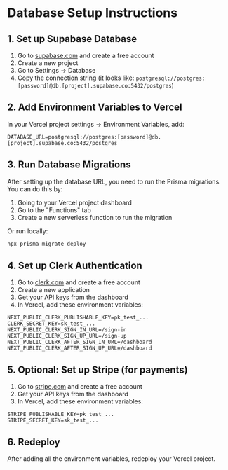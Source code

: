 # Database Setup Instructions

## 1. Set up Supabase Database

1. Go to [supabase.com](https://supabase.com) and create a free account
2. Create a new project
3. Go to Settings → Database
4. Copy the connection string (it looks like: `postgresql://postgres:[password]@db.[project].supabase.co:5432/postgres`)

## 2. Add Environment Variables to Vercel

In your Vercel project settings → Environment Variables, add:

```
DATABASE_URL=postgresql://postgres:[password]@db.[project].supabase.co:5432/postgres
```

## 3. Run Database Migrations

After setting up the database URL, you need to run the Prisma migrations. You can do this by:

1. Going to your Vercel project dashboard
2. Go to the "Functions" tab
3. Create a new serverless function to run the migration

Or run locally:
```bash
npx prisma migrate deploy
```

## 4. Set up Clerk Authentication

1. Go to [clerk.com](https://clerk.com) and create a free account
2. Create a new application
3. Get your API keys from the dashboard
4. In Vercel, add these environment variables:

```
NEXT_PUBLIC_CLERK_PUBLISHABLE_KEY=pk_test_...
CLERK_SECRET_KEY=sk_test_...
NEXT_PUBLIC_CLERK_SIGN_IN_URL=/sign-in
NEXT_PUBLIC_CLERK_SIGN_UP_URL=/sign-up
NEXT_PUBLIC_CLERK_AFTER_SIGN_IN_URL=/dashboard
NEXT_PUBLIC_CLERK_AFTER_SIGN_UP_URL=/dashboard
```

## 5. Optional: Set up Stripe (for payments)

1. Go to [stripe.com](https://stripe.com) and create a free account
2. Get your API keys from the dashboard
3. In Vercel, add these environment variables:

```
STRIPE_PUBLISHABLE_KEY=pk_test_...
STRIPE_SECRET_KEY=sk_test_...
```

## 6. Redeploy

After adding all the environment variables, redeploy your Vercel project.
